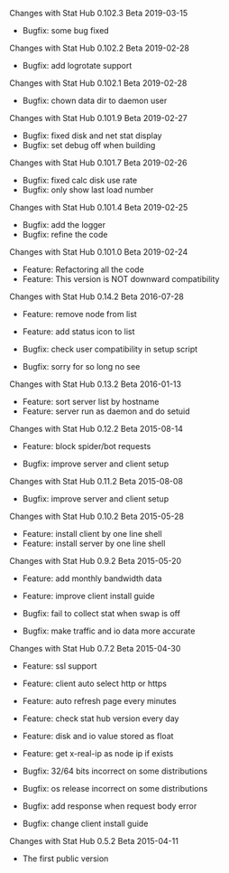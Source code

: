 Changes with Stat Hub 0.102.3 Beta    2019-03-15

- Bugfix: some bug fixed


Changes with Stat Hub 0.102.2 Beta    2019-02-28

- Bugfix: add logrotate support


Changes with Stat Hub 0.102.1 Beta    2019-02-28

- Bugfix: chown data dir to daemon user


Changes with Stat Hub 0.101.9 Beta    2019-02-27

- Bugfix: fixed disk and net stat display
- Bugfix: set debug off when building


Changes with Stat Hub 0.101.7 Beta    2019-02-26

- Bugfix: fixed calc disk use rate
- Bugfix: only show last load number


Changes with Stat Hub 0.101.4 Beta    2019-02-25

- Bugfix: add the logger
- Bugfix: refine the code


Changes with Stat Hub 0.101.0 Beta    2019-02-24

- Feature: Refactoring all the code
- Feature: This version is NOT downward compatibility


Changes with Stat Hub 0.14.2 Beta    2016-07-28

- Feature: remove node from list
- Feature: add status icon to list

- Bugfix: check user compatibility in setup script
- Bugfix: sorry for so long no see


Changes with Stat Hub 0.13.2 Beta    2016-01-13

- Feature: sort server list by hostname
- Feature: server run as daemon and do setuid


Changes with Stat Hub 0.12.2 Beta    2015-08-14

- Feature: block spider/bot requests

- Bugfix: improve server and client setup


Changes with Stat Hub 0.11.2 Beta    2015-08-08

- Bugfix: improve server and client setup


Changes with Stat Hub 0.10.2 Beta    2015-05-28

- Feature: install client by one line shell
- Feature: install server by one line shell


Changes with Stat Hub 0.9.2 Beta    2015-05-20

- Feature: add monthly bandwidth data
- Feature: improve client install guide

- Bugfix: fail to collect stat when swap is off
- Bugfix: make traffic and io data more accurate


Changes with Stat Hub 0.7.2 Beta    2015-04-30

- Feature: ssl support
- Feature: client auto select http or https
- Feature: auto refresh page every minutes
- Feature: check stat hub version every day
- Feature: disk and io value stored as float
- Feature: get x-real-ip as node ip if exists

- Bugfix: 32/64 bits incorrect on some distributions
- Bugfix: os release incorrect on some distributions
- Bugfix: add response when request body error
- Bugfix: change client install guide


Changes with Stat Hub 0.5.2 Beta    2015-04-11

- The first public version
